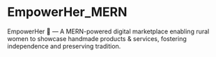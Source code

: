 # EmpowerHer_MERN
EmpowerHer 💫 — A MERN-powered digital marketplace enabling rural women to showcase handmade products &amp; services, fostering independence and preserving tradition.
